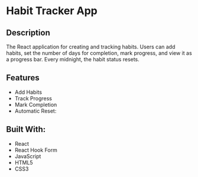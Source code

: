 # Habit Tracker App

## Description
The React application for creating and tracking habits. Users can add habits, set the number of days for completion, mark progress, and view it as a progress bar. Every midnight, the habit status resets.

## Features

- Add Habits
- Track Progress
- Mark Completion
- Automatic Reset:


## Built With:

* React
* React Hook Form
* JavaScript
* HTML5
* CSS3
